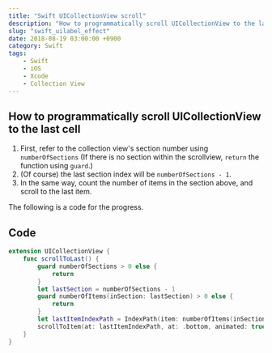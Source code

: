 ```yaml
---
title: "Swift UICollectionView scroll"
description: "How to programmatically scroll UICollectionView to the last cell"
slug: "swift_uilabel_effect"
date: 2018-08-19 03:00:00 +0900
category: Swift
tags:
    - Swift
    - iOS
    - Xcode
    - Collection View
---
```


## How to programmatically scroll UICollectionView to the last cell

1. First, refer to the collection view's section number using `numberOfSections` (If there is no section within the scrollview, `return` the function using `guard`.)
2. (Of course) the last section index will be `numberOfSections - 1`.
3. In the same way, count the number of items in the section above, and scroll to the last item.

The following is a code for the progress.

## Code

```swift
extension UICollectionView {
    func scrollToLast() {
        guard numberOfSections > 0 else {
            return
        }
        let lastSection = numberOfSections - 1
        guard numberOfItems(inSection: lastSection) > 0 else {
            return
        }
        let lastItemIndexPath = IndexPath(item: numberOfItems(inSection: lastSection) - 1, section: lastSection)
        scrollToItem(at: lastItemIndexPath, at: .bottom, animated: true)
    }
}
```

